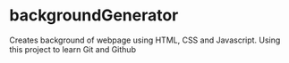 # backgroundGenerator
Creates background of webpage using HTML, CSS and Javascript. Using this project to learn Git and Github
